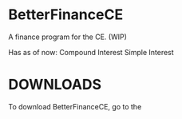 # BetterFinanceCE
A finance program for the CE. (WIP)

Has as of now:
Compound Interest
Simple Interest

# DOWNLOADS

To download BetterFinanceCE, go to the 
